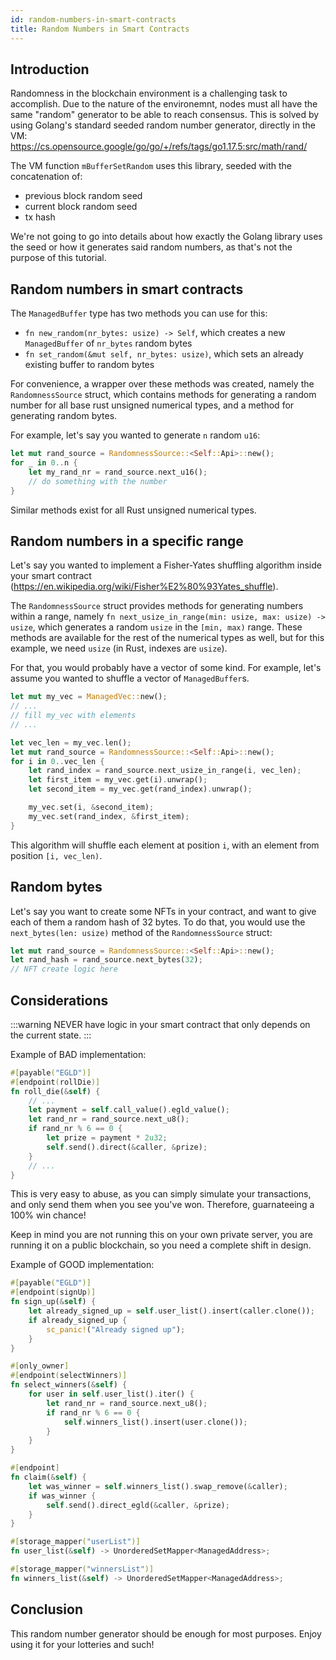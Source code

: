 ```yaml
---
id: random-numbers-in-smart-contracts
title: Random Numbers in Smart Contracts
---
```


## Introduction

Randomness in the blockchain environment is a challenging task to accomplish. Due to the nature of the environemnt, nodes must all have the same "random" generator to be able to reach consensus. This is solved by using Golang's standard seeded random number generator, directly in the VM: https://cs.opensource.google/go/go/+/refs/tags/go1.17.5:src/math/rand/

The VM function `mBufferSetRandom` uses this library, seeded with the concatenation of:
- previous block random seed
- current block random seed
- tx hash

We're not going to go into details about how exactly the Golang library uses the seed or how it generates said random numbers, as that's not the purpose of this tutorial.

## Random numbers in smart contracts

The `ManagedBuffer` type has two methods you can use for this:
- `fn new_random(nr_bytes: usize) -> Self`, which creates a new `ManagedBuffer` of `nr_bytes` random bytes
- `fn set_random(&mut self, nr_bytes: usize)`, which sets an already existing buffer to random bytes

For convenience, a wrapper over these methods was created, namely the `RandomnessSource` struct, which contains methods for generating a random number for all base rust unsigned numerical types, and a method for generating random bytes.

For example, let's say you wanted to generate `n` random `u16`:
```rust
let mut rand_source = RandomnessSource::<Self::Api>::new();
for _ in 0..n {
    let my_rand_nr = rand_source.next_u16();
    // do something with the number
}
```

Similar methods exist for all Rust unsigned numerical types.

## Random numbers in a specific range

Let's say you wanted to implement a Fisher-Yates shuffling algorithm inside your smart contract (https://en.wikipedia.org/wiki/Fisher%E2%80%93Yates_shuffle).

The `RandomnessSource` struct provides methods for generating numbers within a range, namely `fn next_usize_in_range(min: usize, max: usize) -> usize`, which generates a random `usize` in the `[min, max)` range. These methods are available for the rest of the numerical types as well, but for this example, we need `usize` (in Rust, indexes are `usize`).

For that, you would probably have a vector of some kind. For example, let's assume you wanted to shuffle a vector of `ManagedBuffer`s.

```rust
let mut my_vec = ManagedVec::new();
// ...
// fill my_vec with elements
// ...

let vec_len = my_vec.len();
let mut rand_source = RandomnessSource::<Self::Api>::new();
for i in 0..vec_len {
    let rand_index = rand_source.next_usize_in_range(i, vec_len);
    let first_item = my_vec.get(i).unwrap();
    let second_item = my_vec.get(rand_index).unwrap();

    my_vec.set(i, &second_item);
    my_vec.set(rand_index, &first_item);
}
```

This algorithm will shuffle each element at position `i`, with an element from position `[i, vec_len)`.

## Random bytes

Let's say you want to create some NFTs in your contract, and want to give each of them a random hash of 32 bytes. To do that, you would use the `next_bytes(len: usize)` method of the `RandomnessSource` struct:

```rust
let mut rand_source = RandomnessSource::<Self::Api>::new();
let rand_hash = rand_source.next_bytes(32);
// NFT create logic here
```

## Considerations

:::warning
NEVER have logic in your smart contract that only depends on the current state.
:::

Example of BAD implementation:
```rust
#[payable("EGLD")]
#[endpoint(rollDie)]
fn roll_die(&self) {
    // ...
    let payment = self.call_value().egld_value();
    let rand_nr = rand_source.next_u8();
    if rand_nr % 6 == 0 {
        let prize = payment * 2u32;
        self.send().direct(&caller, &prize);
    }
    // ...
}
```

This is very easy to abuse, as you can simply simulate your transactions, and only send them when you see you've won. Therefore, guarnateeing a 100% win chance!

Keep in mind you are not running this on your own private server, you are running it on a public blockchain, so you need a complete shift in design.

Example of GOOD implementation:
```rust
#[payable("EGLD")]
#[endpoint(signUp)]
fn sign_up(&self) {
    let already_signed_up = self.user_list().insert(caller.clone());
    if already_signed_up {
        sc_panic!("Already signed up");
    }
}

#[only_owner]
#[endpoint(selectWinners)]
fn select_winners(&self) {
    for user in self.user_list().iter() {
        let rand_nr = rand_source.next_u8();
        if rand_nr % 6 == 0 {
            self.winners_list().insert(user.clone());
        }
    }
}

#[endpoint]
fn claim(&self) {
    let was_winner = self.winners_list().swap_remove(&caller);
    if was_winner {
        self.send().direct_egld(&caller, &prize);
    }
}

#[storage_mapper("userList")]
fn user_list(&self) -> UnorderedSetMapper<ManagedAddress>;

#[storage_mapper("winnersList")]
fn winners_list(&self) -> UnorderedSetMapper<ManagedAddress>;
```


## Conclusion

This random number generator should be enough for most purposes. Enjoy using it for your lotteries and such!
